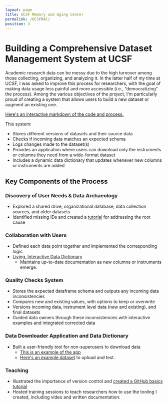 ```yaml
---
layout: page
title: UCSF Memory and Aging Center
permalink: /UCSFMAC/
position: 3
---
```

# Building a Comprehensive Dataset Management System at UCSF

Academic research data can be messy due to the high turnover among those collecting, organizing, and analyzing it. In the latter half of my time at UCSF, I was asked to improve this process for researchers, with the goal of making data usage less painful and more accessible (i.e., “democratizing” the process). Among the various objectives of the project, I'm particularly proud of creating a system that allows users to build a new dataset or augment an existing one. 

[Here's an interactive markdown of the code and process.](/assets/02_dataset_generation.html)

This system:

- Stores different versions of datasets and their source data
- Checks if incoming data matches an expected schema
- Logs changes made to the dataset(s)
- Provides an application where users can download only the instruments or columns they need from a wide-format dataset
- Includes a dynamic data dictionary that updates whenever new columns or instruments are added

## Key Components of the Process

### Discovery of User Needs & Data Archaeology

- Explored a shared drive, organizational database, data collection sources, and older datasets
- Identified missing IDs and created a [tutorial](/assets/Qualtrics_distributions.html) for addressing the root cause 

### Collaboration with Users

- Defined each data point together and implemented the corresponding logic
- [Living, Interactive Data Dictionary](/assets/04_data_dictionary.html)
  - Maintains up-to-date documentation as new columns or instruments emerge.
 
###

### Quality Checks System
  - Stores the expected dataframe schema and outputs any incoming data inconsistencies
  - Compares new and existing values, with options to keep or overwrite
  - Versions incoming data, instrument level data (new and existing), and final datasets
  - Guided data owners through these inconsistencies with interactive examples and integrated corrected data
    
### Data Downloader Application and Data Dictionary

- Built a user-friendly tool for non-superusers to download data
  - [This is an example of the app](https://clayton-young.shinyapps.io/data_downloader/)
  - [Here's an example dataset](/assets/test_dataset_2023-10-23.csv) to upload and test. 

### Teaching 

- Illustrated the importance of version control and [created a GitHub basics tutorial](/assets/github_tutorial.nb.html)
- Hosted training sessions to teach researchers how to use the tooling I created, including video and written documentation:
  <object data="../assets/Dataset-Builder-Guide.pdf" width="1000" height="1000" type='application/pdf'></object>





